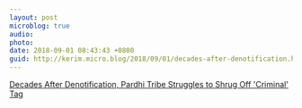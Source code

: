 ```yaml
---
layout: post
microblog: true
audio: 
photo: 
date: 2018-09-01 08:43:43 +0800
guid: http://kerim.micro.blog/2018/09/01/decades-after-denotification.html
---
```

[Decades After Denotification, Pardhi Tribe Struggles to Shrug Off 'Criminal' Tag](https://thewire.in/society/decades-after-denotification-pardhis-in-maharashtra-struggle-to-stave-off-criminal-tag)
